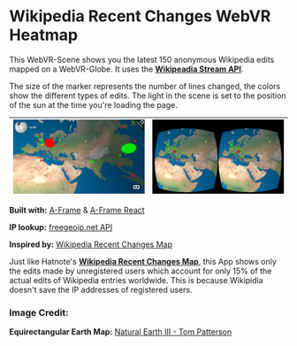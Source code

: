 # Wikipedia Recent Changes WebVR Heatmap

This WebVR-Scene shows you the latest 150 anonymous Wikipedia edits mapped on a WebVR-Globe.
It uses the <a href="https://www.mediawiki.org/wiki/API:Recent_changes_stream" title="Visit API description" target="blank">__Wikipeadia Stream API__</a>.

The size of the marker represents the number of lines changed, the colors show the different types of edits. The light in the scene is set to the position of the sun at the time you're loading the page.

|<img src="app/assets/images/screen-desktop.jpg" alt="screenshot" />|<img src="app/assets/images/screen-mobile.jpg" alt="screenshot" />|
| --- | --- |

__Built with:__ <a href="https://aframe.io/" title="Visit page" target="_blank">A-Frame</a> & <a href="https://www.npmjs.com/package/aframe-react" title="Visit page" target="_blank">A-Frame React</a>

__IP lookup:__ <a href="https://freegeoip.net/" title="Visit page" target="_blank">freegeoip.net API</a>

__Inspired by:__ <a href="http://rcmap.hatnote.com/#en" target="_blank" title="Wikipedia Recent Changes Map">Wikipedia Recent Changes Map</a>

Just like Hatnote's <a href="http://rcmap.hatnote.com/#en" target="_blank" title="Wikipedia Recent Changes Map">__Wikipedia Recent Changes Map__</a>, this App shows only the edits made by unregistered users which account for only 15% of the actual edits of Wikipedia entries worldwide. This is because Wikipidia doesn't save the IP addresses of registered users.


### Image Credit:
__Equirectangular Earth Map:__ <a href="http://www.shadedrelief.com/natural3/pages/textures.html" title="Visit page" target="blank">Natural Earth III - Tom Patterson</a>
